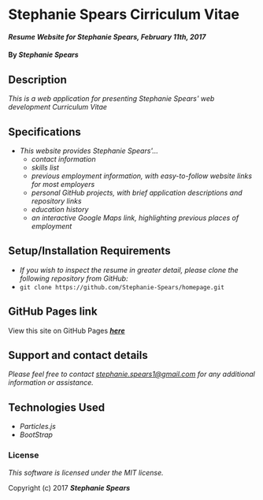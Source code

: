 # Stephanie Spears Cirriculum Vitae #

#### _Resume Website for Stephanie Spears, February 11th, 2017_
#### By ***Stephanie Spears***

## Description

_This is a web application for presenting Stephanie Spears' *web development* Curriculum Vitae_

## Specifications

* _This website provides Stephanie Spears'..._
  * _contact information_
  * _skills list_
  * _previous employment information, with easy-to-follow website links for most employers_
  * _personal GitHub projects, with brief application descriptions and repository links_
  * _education history_
  * _an interactive Google Maps link, highlighting previous places of employment_

## Setup/Installation Requirements

* _If you wish to inspect the resume in greater detail, please clone the following repository from GitHub:_
* `git clone https://github.com/Stephanie-Spears/homepage.git`

## GitHub Pages link

View this site on GitHub Pages ***[here](https://stephanie-spears.github.io/homepage/)***

## Support and contact details

_Please feel free to contact stephanie.spears1@gmail.com for any additional information or assistance._

## Technologies Used

* _Particles.js_
* _BootStrap_

### License

*This software is licensed under the MIT license.*

Copyright (c) 2017 **_Stephanie Spears_**
